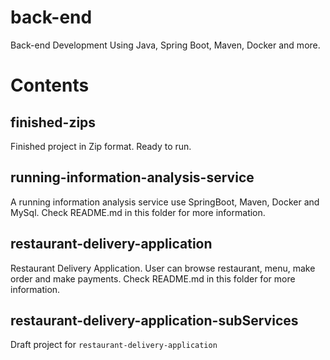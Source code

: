 # back-end
Back-end Development Using Java, Spring Boot, Maven, Docker and more.
# Contents
## finished-zips
Finished project in Zip format. Ready to run.
## running-information-analysis-service
A running information analysis service use SpringBoot, Maven, Docker and MySql. Check README.md in this folder for more information.
## restaurant-delivery-application
Restaurant Delivery Application. User can browse restaurant, menu, make order and make payments. Check README.md in this folder for more information.
## restaurant-delivery-application-subServices
Draft project for `restaurant-delivery-application`
